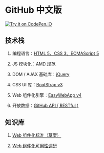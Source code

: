 # GitHub 中文版

[![Try it on CodePen.IO](https://img.shields.io/badge/Try%20it%20on-CodePen.IO-brightgreen.svg)](https://codepen.io/tech_query/project/details/ZOPgwM/)


## 技术栈

 1. 编程语言：[HTML 5、CSS 3、ECMAScript 5](https://developer.mozilla.org/zh-CN/docs/Web)

 2. JS 模块化：[AMD 规范](https://github.com/amdjs/amdjs-api/wiki/AMD-(%E4%B8%AD%E6%96%87%E7%89%88))

 3. DOM / AJAX 基础库：[jQuery](http://www.jquery123.com/)

 4. CSS UI 库：[BootStrap v3](http://v3.bootcss.com/)

 5. Web 组件化引擎：[EasyWebApp v4](https://gitee.com/Tech_Query/EasyWebApp/tree/MVVM/)

 6. 开放数据：[GitHub API ( RESTful )](https://developer.github.com/v3/search/)


## 知识库

 1. [Web 组件化标准（草案）](https://developer.mozilla.org/zh-CN/docs/Web/Web_Components)

 2. [Web 组件化可用性调研](http://harttle.com/2017/02/08/web-components-survey.html)
